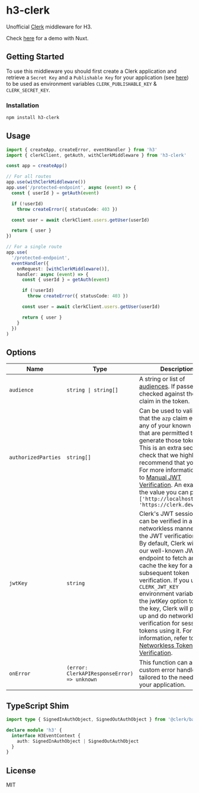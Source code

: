 # h3-clerk

Unofficial [Clerk](https://clerk.com/) middleware for H3.

Check [here](https://github.com/wobsoriano/nuxt-clerk-playground) for a demo with Nuxt.

## Getting Started

To use this middleware you should first create a Clerk application and retrieve a `Secret Key` and a `Publishable Key` for your application (see [here](https://clerk.com/docs/reference/node/getting-started)) to be used as environment variables `CLERK_PUBLISHABLE_KEY` & `CLERK_SECRET_KEY`.

### Installation

```bash
npm install h3-clerk
```

## Usage

```ts
import { createApp, createError, eventHandler } from 'h3'
import { clerkClient, getAuth, withClerkMiddleware } from 'h3-clerk'

const app = createApp()

// For all routes
app.use(withClerkMiddleware())
app.use('/protected-endpoint', async (event) => {
  const { userId } = getAuth(event)

  if (!userId)
    throw createError({ statusCode: 403 })

  const user = await clerkClient.users.getUser(userId)

  return { user }
})

// For a single route
app.use(
  '/protected-endpoint',
  eventHandler({
    onRequest: [withClerkMiddleware()],
    handler: async (event) => {
      const { userId } = getAuth(event)

      if (!userId)
        throw createError({ statusCode: 403 })

      const user = await clerkClient.users.getUser(userId)

      return { user }
    }
  })
)
```

## Options

| Name                   | Type      | Description                                                                                                                                                                                                                                                                                                                                                                                                                                                             |
|------------------------|-----------|-------------------------------------------------------------------------------------------------------------------------------------------------------------------------------------------------------------------------------------------------------------------------------------------------------------------------------------------------------------------------------------------------------------------------------------------------------------------------|
| `audience`    | `string \| string[]`| A string or list of [audiences](https://datatracker.ietf.org/doc/html/rfc7519#section-4.1.3). If passed, it is checked against the `aud` claim in the token.|
| `authorizedParties`    | `string[]`| Can be used to validate that the `azp` claim equals any of your known origins that are permitted to generate those tokens. This is an extra security check that we highly recommend that you do. For more information, refer to [Manual JWT Verification](https://clerk.com/docs/backend-requests/handling/manual-jwt). An example of the value you can pass is: `['http://localhost:4003', 'https://clerk.dev']` |
| `jwtKey`               | `string`  | Clerk's JWT session token can be verified in a networkless manner using the JWT verification key. By default, Clerk will use our well-known JWKs endpoint to fetch and cache the key for any subsequent token verification. If you use the `CLERK_JWT_KEY` environment variable or the jwtKey option to supply the key, Clerk will pick it up and do networkless verification for session tokens using it. For more information, refer to [Networkless Token Verification](https://clerk.com/docs/references/nodejs/token-verification#validate-the-authorized-party-of-a-session-token). |
| `onError`              | `(error: ClerkAPIResponseError) => unknown` | This function can act as a custom error handler tailored to the needs of your application.                                                                                                                                                                                                                                                                                                                                                                              |

## TypeScript Shim

```ts
import type { SignedInAuthObject, SignedOutAuthObject } from '@clerk/backend/internal'

declare module 'h3' {
  interface H3EventContext {
    auth: SignedInAuthObject | SignedOutAuthObject
  }
}
```

## License

MIT
